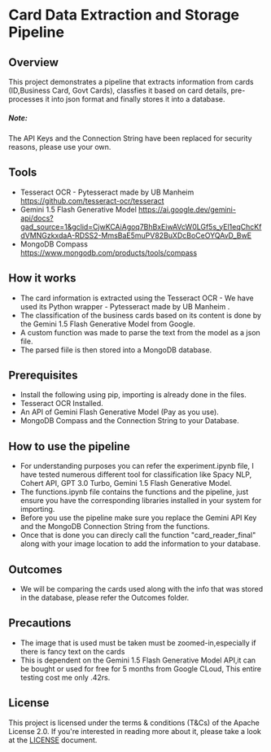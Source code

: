 # Card Data Extraction and Storage Pipeline

## Overview 
This project demonstrates a pipeline that extracts information from cards (ID,Business Card, Govt Cards), classfies it based on card details, pre-processes it into json format and finally stores it into a database.

##### Note:
The API Keys and the Connection String have been replaced for security reasons, please use your own.

## Tools
- Tesseract OCR - Pytesseract made by UB Manheim
  https://github.com/tesseract-ocr/tesseract
- Gemini 1.5 Flash Generative Model
 https://ai.google.dev/gemini-api/docs?gad_source=1&gclid=CjwKCAiAgoq7BhBxEiwAVcW0LGf5s_yEl1eqChcKfdVMNGzkxdaA-RDSS2-MmsBaE5muPV82BuXDcBoCeOYQAvD_BwE
- MongoDB Compass 
  https://www.mongodb.com/products/tools/compass

## How it works
-  The card information is extracted using the Tesseract OCR - We have used its Python wrapper - Pytesseract made by UB Manheim .
- The classification of the business cards based on its content is done by the Gemini 1.5 Flash Generative Model from Google.
- A custom function was made to parse the text from the model as a json file.
- The parsed fiile is then stored into a MongoDB database.

## Prerequisites
- Install the following using pip, importing is already done in the files.
- Tesseract OCR Installed.
- An API of Gemini Flash Generative Model (Pay as you use).
- MongoDB Compass and the Connection String to your Database.

## How to use the pipeline
- For understanding purposes you can refer the experiment.ipynb file, I have tested numerous different tool for classification like Spacy NLP, Cohert API, GPT 3.0 Turbo, Gemini 1.5 Flash Generative Model.
- The functions.ipynb file contains the functions and the pipeline, just ensure you have the corresponding libraries installed in your system for importing.
- Before you use the pipeline make sure you replace the Gemini API Key and the MongoDB Connection String from the functions.
- Once that is done you can direcly call the function "card_reader_final" along with your image location to add the information to your database.

## Outcomes
- We will be comparing the cards used along with the info that was stored in the database, please refer the Outcomes folder.

## Precautions
- The image that is used must be taken must be zoomed-in,especially if there is fancy text on the cards
- This is dependent on the Gemini 1.5 Flash Generative Model API,it can be bought or used for free for 5 months from Google CLoud, This entire testing cost me only .42rs.

## License
This project is licensed under the terms & conditions (T&Cs) of the Apache License 2.0. If you're interested in reading more about it, please take a look at the [LICENSE](./LICENSE) document.
